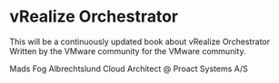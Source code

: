 # vRealize Orchestrator

This will be a continuously updated book about vRealize Orchestrator
Written by the VMware community for the VMware community.

Mads Fog Albrechtslund
Cloud Architect @ Proact Systems A/S